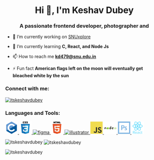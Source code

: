 <h1 align="center">Hi 👋, I'm Keshav Dubey</h1>
<h3 align="center">A passionate frontend developer, photographer and</h3>

- 🔭 I’m currently working on [SNUxplore](https://github.com/itskeshavdubey/SNUxplore.git)

- 🌱 I’m currently learning **C, React, and Node Js**

- 📫 How to reach me **kd479@snu.edu.in**

- ⚡ Fun fact **American flags left on the moon will eventually get bleached white by the sun**

<h3 align="left">Connect with me:</h3>
<p align="left">
<a href="https://instagram.com/itskeshavdubey" target="blank"><img align="center" src="https://raw.githubusercontent.com/rahuldkjain/github-profile-readme-generator/master/src/images/icons/Social/instagram.svg" alt="itskeshavdubey" height="30" width="40" /></a>
</p>

<h3 align="left">Languages and Tools:</h3>
<p align="left"> <a href="https://www.cprogramming.com/" target="_blank" rel="noreferrer"> <img src="https://raw.githubusercontent.com/devicons/devicon/master/icons/c/c-original.svg" alt="c" width="40" height="40"/> </a> <a href="https://www.w3schools.com/css/" target="_blank" rel="noreferrer"> <img src="https://raw.githubusercontent.com/devicons/devicon/master/icons/css3/css3-original-wordmark.svg" alt="css3" width="40" height="40"/> </a> <a href="https://www.figma.com/" target="_blank" rel="noreferrer"> <img src="https://www.vectorlogo.zone/logos/figma/figma-icon.svg" alt="figma" width="40" height="40"/> </a> <a href="https://www.w3.org/html/" target="_blank" rel="noreferrer"> <img src="https://raw.githubusercontent.com/devicons/devicon/master/icons/html5/html5-original-wordmark.svg" alt="html5" width="40" height="40"/> </a> <a href="https://www.adobe.com/in/products/illustrator.html" target="_blank" rel="noreferrer"> <img src="https://www.vectorlogo.zone/logos/adobe_illustrator/adobe_illustrator-icon.svg" alt="illustrator" width="40" height="40"/> </a> <a href="https://developer.mozilla.org/en-US/docs/Web/JavaScript" target="_blank" rel="noreferrer"> <img src="https://raw.githubusercontent.com/devicons/devicon/master/icons/javascript/javascript-original.svg" alt="javascript" width="40" height="40"/> </a> <a href="https://nodejs.org" target="_blank" rel="noreferrer"> <img src="https://raw.githubusercontent.com/devicons/devicon/master/icons/nodejs/nodejs-original-wordmark.svg" alt="nodejs" width="40" height="40"/> </a> <a href="https://www.photoshop.com/en" target="_blank" rel="noreferrer"> <img src="https://raw.githubusercontent.com/devicons/devicon/master/icons/photoshop/photoshop-line.svg" alt="photoshop" width="40" height="40"/> </a> <a href="https://reactjs.org/" target="_blank" rel="noreferrer"> <img src="https://raw.githubusercontent.com/devicons/devicon/master/icons/react/react-original-wordmark.svg" alt="react" width="40" height="40"/> </a> </p>

<p><img align="left" src="https://github-readme-stats.vercel.app/api/top-langs?username=itskeshavdubey&show_icons=true&locale=en&layout=compact" alt="itskeshavdubey" /></p>
<p>&nbsp;<img align="center" src="https://github-readme-stats.vercel.app/api?username=itskeshavdubey&show_icons=true&locale=en" alt="itskeshavdubey" /></p>
<p><img align="left" src="https://github-readme-streak-stats.herokuapp.com/?user=itskeshavdubey&" alt="itskeshavdubey" /></p>
